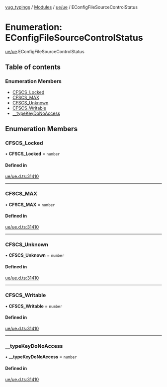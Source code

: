 [yug_typings](../README.md) / [Modules](../modules.md) / [ue/ue](../modules/ue_ue.md) / EConfigFileSourceControlStatus

# Enumeration: EConfigFileSourceControlStatus

[ue/ue](../modules/ue_ue.md).EConfigFileSourceControlStatus

## Table of contents

### Enumeration Members

- [CFSCS\_Locked](ue_ue.EConfigFileSourceControlStatus.md#cfscs_locked)
- [CFSCS\_MAX](ue_ue.EConfigFileSourceControlStatus.md#cfscs_max)
- [CFSCS\_Unknown](ue_ue.EConfigFileSourceControlStatus.md#cfscs_unknown)
- [CFSCS\_Writable](ue_ue.EConfigFileSourceControlStatus.md#cfscs_writable)
- [\_\_typeKeyDoNoAccess](ue_ue.EConfigFileSourceControlStatus.md#__typekeydonoaccess)

## Enumeration Members

### CFSCS\_Locked

• **CFSCS\_Locked** = `number`

#### Defined in

[ue/ue.d.ts:31410](https://github.com/YugMetaverse/yug_typings/blob/b7d9b19/ue/ue.d.ts#L31410)

___

### CFSCS\_MAX

• **CFSCS\_MAX** = `number`

#### Defined in

[ue/ue.d.ts:31410](https://github.com/YugMetaverse/yug_typings/blob/b7d9b19/ue/ue.d.ts#L31410)

___

### CFSCS\_Unknown

• **CFSCS\_Unknown** = `number`

#### Defined in

[ue/ue.d.ts:31410](https://github.com/YugMetaverse/yug_typings/blob/b7d9b19/ue/ue.d.ts#L31410)

___

### CFSCS\_Writable

• **CFSCS\_Writable** = `number`

#### Defined in

[ue/ue.d.ts:31410](https://github.com/YugMetaverse/yug_typings/blob/b7d9b19/ue/ue.d.ts#L31410)

___

### \_\_typeKeyDoNoAccess

• **\_\_typeKeyDoNoAccess** = `number`

#### Defined in

[ue/ue.d.ts:31410](https://github.com/YugMetaverse/yug_typings/blob/b7d9b19/ue/ue.d.ts#L31410)

